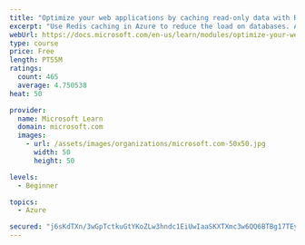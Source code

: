 ```yaml
---
title: "Optimize your web applications by caching read-only data with Redis"
excerpt: "Use Redis caching in Azure to reduce the load on databases. Apply different caching architectures to support larger loads in distributed and high-volume environments."
webUrl: https://docs.microsoft.com/en-us/learn/modules/optimize-your-web-apps-with-redis/
type: course
price: Free
length: PT55M
ratings:
  count: 465
  average: 4.750538
heat: 50

provider:
  name: Microsoft Learn
  domain: microsoft.com
  images:
    - url: /assets/images/organizations/microsoft.com-50x50.jpg
      width: 50
      height: 50

levels:
  - Beginner

topics:
  - Azure

secured: "j6sKdTXn/3wGpTctkuGtYKoZLw3hndc1EiUwIaaSKXTXmc3w6QQ6BTBg17TEyir2JD136txCz08FcJrH5NxHSCTypAgOH2KGBHYXYjxdcLrkjTebeBcFHqq+yfflUMl9XGVL2HD4dUmvwPfxAMyDkzzndHQS7cB7ymdn3CSalcccPb88BJ1lV85T5Frc65nNItkfM0ysSH4QFbKkNCzJ/Fe7jRGh4Px77SavquXvnToe2KRkB0yS3MLt498VzbVOgsc8JITDh9y9ERLMgiZ32s5ftiLakMuVG8K2Yw3X1V0yFNln1kKSSeAjE1kSUgQ3wHjXlETq+cj+FiabhKj2FjCHQi8t1lUwY1lKhJtrneM5RdmYvT8BNVVVc7i1tJ6qGZ1DMFMuEDTCiM/136hoiVcxBfuxaI+n2EtjkqVj/oQ=;WTAJQ3lyziocuwdE5tPndg=="
---
```


